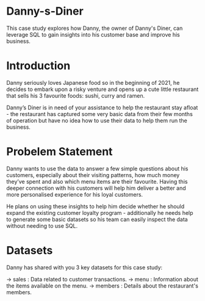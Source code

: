 # Danny-s-Diner 
This case study explores how Danny, the owner of Danny's Diner, can leverage SQL to gain insights into his customer base and improve his business.

# Introduction
Danny seriously loves Japanese food so in the beginning of 2021, he decides to embark upon a risky venture and opens up a cute little restaurant that sells his 3 favourite foods: sushi, curry and ramen.

Danny’s Diner is in need of your assistance to help the restaurant stay afloat - the restaurant has captured some very basic data from their few months of operation but have no idea how to use their data to help them run the business.

# Probelem Statement
Danny wants to use the data to answer a few simple questions about his customers, especially about their visiting patterns, how much money they’ve spent and also which menu items are their favourite. Having this deeper connection with his customers will help him deliver a better and more personalised experience for his loyal customers.

He plans on using these insights to help him decide whether he should expand the existing customer loyalty program - additionally he needs help to generate some basic datasets so his team can easily inspect the data without needing to use SQL.

# Datasets
Danny has shared with you 3 key datasets for this case study:

-> sales : Data related to customer transactions.
-> menu  : Information about the items available on the menu.
-> members : Details about the restaurant's members.



